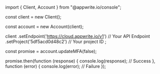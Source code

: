 import { Client, Account } from "@appwrite.io/console";

const client = new Client();

const account = new Account(client);

client
    .setEndpoint('https://cloud.appwrite.io/v1') // Your API Endpoint
    .setProject('5df5acd0d48c2') // Your project ID
;

const promise = account.updateMFA(false);

promise.then(function (response) {
    console.log(response); // Success
}, function (error) {
    console.log(error); // Failure
});